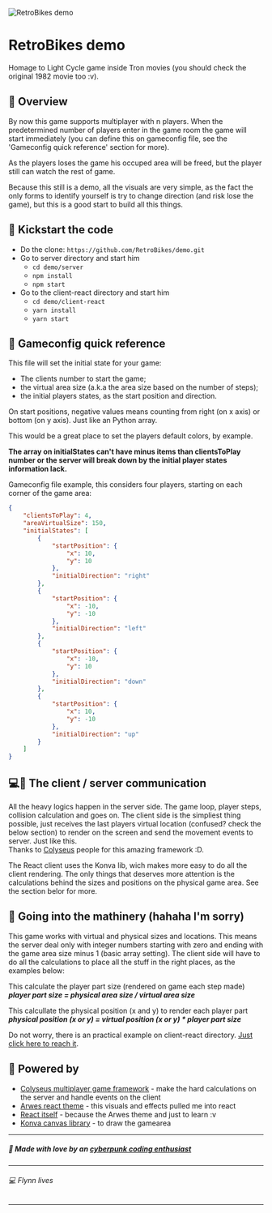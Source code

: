 ![RetroBikes demo](https://avatars3.githubusercontent.com/u/54962401?s=150)
# RetroBikes demo
Homage to Light Cycle game inside Tron movies (you should check the original 1982 movie too :v).

## 	🧭 Overview
By now this game supports multiplayer with n players. When the predetermined number of players enter in the game room the game will start immediately (you can define this on gameconfig file, see the 'Gameconfig quick reference' section for more).

As the players loses the game his occuped area will be freed, but the player still can watch the rest of game.

Because this still is a demo, all the visuals are very simple, as the fact the only forms to identify yourself is try to change direction (and risk lose the game), but this is a good start to build all this things.

## 🏃 Kickstart the code
 * Do the clone: `https://github.com/RetroBikes/demo.git`
 * Go to server directory and start him
   * `cd demo/server`
   * `npm install`
   * `npm start`
 * Go to the client-react directory and start him
   * `cd demo/client-react`
   * `yarn install`
   * `yarn start`

## 📄 Gameconfig quick reference
This file will set the initial state for your game:
   * The clients number to start the game;
   * the virtual area size (a.k.a the area size based on the number of steps);
   * the initial players states, as the start position and direction.

On start positions, negative values means counting from right (on x axis) or bottom (on y axis). Just like an Python array.

This would be a great place to set the players default colors, by example.

__The array on initialStates can't have minus items than clientsToPlay number or the server will break down by the initial player states information lack.__

Gameconfig file example, this considers four players, starting on each corner of the game area:
```json
{
    "clientsToPlay": 4,
    "areaVirtualSize": 150,
    "initialStates": [
        {
            "startPosition": {
                "x": 10,
                "y": 10
            },
            "initialDirection": "right"
        },
        {
            "startPosition": {
                "x": -10,
                "y": -10
            },
            "initialDirection": "left"
        },
        {
            "startPosition": {
                "x": -10,
                "y": 10
            },
            "initialDirection": "down"
        },
        {
            "startPosition": {
                "x": 10,
                "y": -10
            },
            "initialDirection": "up"
        }
    ]
}
```

## 💻📲 The client / server communication
All the heavy logics happen in the server side. The game loop, player steps, collision calculation and goes on. The client side is the simpliest thing possible, just receives the last players virtual location (confused? check the below section) to render on the screen and send the movement events to server. Just like this.  
Thanks to [Colyseus](https://colyseus.io/) people for this amazing framework :D.

The React client uses the Konva lib, wich makes more easy to do all the client rendering. The only things that deserves more attention is the calculations behind the sizes and positions on the physical game area. See the section belor for more.

## 🧮 Going into the mathinery (hahaha I'm sorry)
This game works with virtual and physical sizes and locations. This means the server deal only with integer numbers starting with zero and ending with the game area size minus 1 (basic array setting). The client side will have to do all the calculations to place all the stuff in the right places, as the examples below:

This calculate the player part size (rendered on game each step made)  
*__player part size = physical area size / virtual area size__*

This calcullate the physical position (x and y) to render each player part  
*__physical position (x or y) = virtual position (x or y) * player part size__*

Do not worry, there is an practical example on client-react directory. [Just click here to reach it](https://github.com/RetroBikes/demo/blob/master/client-react/src/pages/game/Game.js).

## 🔌 Powered by
 * [Colyseus multiplayer game framework](https://colyseus.io/) - make the hard calculations on the server and handle events on the client
 * [Arwes react theme](https://arwes.dev/) - this visuals and effects pulled me into react
 * [React itself](https://reactjs.org/) - because the Arwes theme and just to learn :v
 * [Konva canvas library](https://konvajs.org/docs/react/index.html) - to draw the gamearea

----------------

##### 💜 Made with love by an [cyberpunk coding enthusiast](https://github.com/VictorHugoBatista)

----------------

###### 	💻 Flynn lives

----------------
